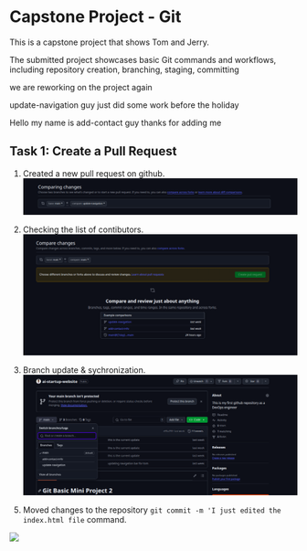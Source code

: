 # Capstone Project - Git
<p> This is a capstone project that shows Tom and Jerry. </p>
<p> The submitted project showcases basic Git commands and workflows, including repository creation, branching, staging, committing </p>
<p> we are reworking on the project again</p>
<p> update-navigation guy just did some work before the holiday</p>
<p> Hello my name is add-contact guy thanks for adding me</p>

## Task 1: Create a Pull Request
1. Created a new pull request on github.
![](./images/creating_a_pull.png)

1. Checking the list of contibutors.
![](./images/new_pull_request.png)

1. Branch update & sychronization.
![](./images/branch_update.png)

<!-- 1. Cloned to the local machine using the command line.
    <p> This command will create a local copy of the repository on your machine. </p>
```git clone <repository-url>```
    <p> The command will create a directory with the same name as the repository. </p> -->

<!-- ![](./img/cloned-to-localhost_3.png) -->

5. Moved changes to the repository `git commit -m 'I just edited the index.html file` command.

![](./images/showing_my_push.png)

<!-- 1. Created a new file using `touch` command.
```git touch <file-name>```
    <p> This command will create a new file in the current directory. </p>
![](./img/created_index.html_7.png)

1. Checked the status of the repository using `git status` command.
```git status```
    <p> This command will show you the current status of the repository. </p>
![](./img/check-if-changes-staged_8.png)

1. Added the file to the staging area using `git add` command.
```git add <file-name>```
    <p> This command will add the file to the staging area. </p>
![](./img/staged_index.html_9.png)

1. Committed the changes using `git commit` command.
```git commit -m "<commit-message>"```
    <p> This command will commit the changes to the repository. </p>
![](./img/commit_and_push-to-main_10.png)

1.  Successfully pushed the changes to the remote repository using `git push` command.
```git push origin <branch-name>```
    <p> This command will push the changes to the remote repository. </p>
![](img/successfully_pushed_11.png)

1.  Check current branch using `git branch` command.
```git branch```
    <p> This command will show you the current branch. </p>
![](img/chech-current-branch_12.png)

1.  Created a new branch for Tom using `git checkout -b` command.
```git checkout -b <branch-name>```
    <p> This command will create a new branch and switch to it. </p>
![](img/created_&switched_update-nav_13.png)

1.  Confirmed the branch using `git branch` command.
```git branch```
    <p> This command will show you the current branch. </p>
![](img/check-branch-switch_14.png)

1.  Editing the html file on Tom's branch.
```git touch <file-name>```
    <p> This command will create a new file in the current directory. </p>
![](img/Tom-nav_15.png)

1.  Confirmed the changes using `git status` command.
```git status```
    <p> This command will show you the current status of the repository. </p>
![](img/checking-changes-in-tom_16.png)

1.  Added the changes to the staging area using `git add` command.
```git add <file-name>```
    <p> This command will add the file to the staging area. </p>
![](img/staging_&_confirming_tom_17.png)

1.  Commit and push the changes to the remote repository using `git commit` and `git push` commands.
```git commit -m "<commit-message>"```
```git push origin <branch-name>```
    <p> This command will commit the changes to the repository. </p>
    <p> This command will push the changes to the remote repository. </p>
![](img/commit_&_pushed_tombranch_18.png)

1.  Switched back to the main branch using `git checkout` command.
```git checkout <branch-name>```
    <p> This command will switch to the specified branch. </p>
![](img/switched-back-to-main_19.png)

1.  Pulled changed from update-nav branch using `git pull` command.
```git pull origin <branch-name>```
    <p> This command will pull the changes from the specified branch. </p>
![](img/pull-changes-from-updatebranch-to-main_20.png)

1.  Checkout and switched to add-contact-info branch using `git checkout` command.
```git checkout <branch-name>```
    <p> This command will switch to the specified branch. </p>
![](img/checkout_&_switch_to_add-contact_info_21.png)

1.  Confirm changes and push to the remote repository using `git status` and `git push` commands.
```git status```
```git push origin <branch-name>```
    <p> This command will show you the current status of the repository. </p>
    <p> This command will push the changes to the remote repository. </p>
![](img/confirming_changes_&_pushed-to_github_22.png)
![](img/backup_for_22.png)
 -->
